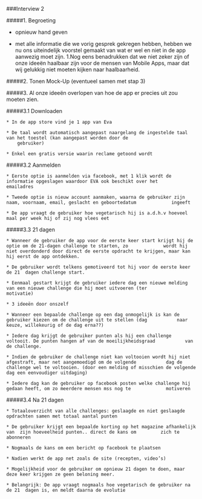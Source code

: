 ###Interview 2

#####1. Begroeting
  
  *   opnieuw hand geven

  *   met alle informatie die we vorig gesprek gekregen hebben, hebben we nu ons uiteindelijk voorstel gemaakt van wat er           wel en niet in de app aanwezig moet zijn. 1.Nog eens benadrukken dat we niet zeker zijn of onze ideeën haalbaar zijn          voor de mensen van Mobile Apps, maar dat wij gelukkig niet moeten kijken naar haalbaarheid.
  

#####2.	Tonen Mock-Up (eventueel samen met stap 3)


#####3.	Al onze ideeën overlopen van hoe de app er precies uit zou moeten zien.

  
#####3.1 Downloaden

    
    * In de app store vind je 1 app van Eva
    
    * De taal wordt automatisch aangepast naargelang de ingestelde taal van het toestel (kan aangepast worden door de 
        gebruiker)
        
    * Enkel een gratis versie waarin reclame getoond wordt
  
#####3.2 Aanmelden
  
    
    * Eerste optie is aanmelden via facebook, met 1 klik wordt de informatie opgeslagen waardoor EVA ook beschikt over het          emailadres
    
    * Tweede optie is nieuw account aanmaken, waarna de gebruiker zijn naam, voornaam, email, geslacht en geboortedatum             ingeeft
    
    * De app vraagt de gebruiker hoe vegetarisch hij is a.d.h.v hoeveel maal per week hij of zij nog vlees eet
    
  
#####3.3 21 dagen
  
  
    * Wanneer de gebruiker de app voor de eerste keer start krijgt hij de optie om de 21-dagen challenge te starten, zo             wordt hij niet overdonderd door direct de eerste opdracht te krijgen, maar kan hij eerst de app ontdekken.
    
    * De gebruiker wordt telkens gemotiveerd tot hij voor de eerste keer de 21 	dagen challenge start.
    
    * Eenmaal gestart krijgt de gebruiker iedere dag een nieuwe melding van een nieuwe challenge die hij moet uitvoeren (ter         motivatie)
    
    * 3 ideeën door onszelf
    
    * Wanneer een bepaalde challenge op een dag onmogelijk is kan de gebruiker kiezen om de challenge uit te stellen (dag           naar keuze, willekeurig of de dag erna??)
    
    * Iedere dag krijgt de gebruiker punten als hij een challenge voltooit. De punten hangen af van de moeilijkheidsgraad           van de challenge.
    
    * Indien de gebruiker de challenge niet kan voltooien wordt hij niet afgestraft, maar net aangemoedigd om de volgende           dag de challenge wel te voltooien. (door een melding of misschien de volgende dag een eenvoudiger uitdaging)
    
    * Iedere dag kan de gebruiker op facebook posten welke challenge hij gedaan heeft, om zo meerdere mensen mss nog te             motiveren
    
    
#####3.4 Na 21 dagen
  
  
    * Totaaloverzicht van alle challenges: geslaagde en niet geslaagde opdrachten samen met totaal aantal punten
    
    * De gebruiker krijgt een bepaalde korting op het magazine afhankelijk van 	zijn hoeveelheid punten.. direct de kans om         zich te abonneren
    
    * Nogmaals de kans om een bericht op facebook te plaatsen
    
    * Nadien werkt de app net zoals de site (recepten, video’s)
    
    * Mogelijkheid voor de gebruiker om opnieuw 21 dagen te doen, maar deze keer krijgen ze geen beloning meer.
    
    * Belangrijk: De app vraagt nogmaals hoe vegetarisch de gebruiker na de 21 	dagen is, en meldt daarna de evolutie
    
